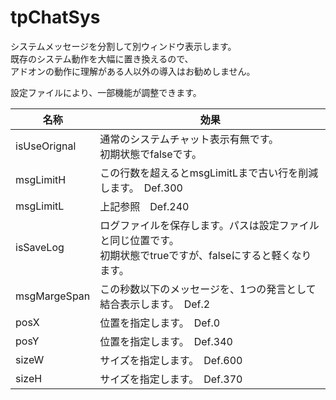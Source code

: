 # tpChatSys
システムメッセージを分割して別ウィンドウ表示します。  
既存のシステム動作を大幅に置き換えるので、  
アドオンの動作に理解がある人以外の導入はお勧めしません。

設定ファイルにより、一部機能が調整できます。

| 名称 | 効果 |
| ---- | ---- |
| isUseOrignal | 通常のシステムチャット表示有無です。<br>初期状態でfalseです。	 |
| msgLimitH	 | この行数を超えるとmsgLimitLまで古い行を削減します。　Def.300	 |
| msgLimitL	 | 上記参照　Def.240	 |
| isSaveLog	 | ログファイルを保存します。パスは設定ファイルと同じ位置です。<br>初期状態でtrueですが、falseにすると軽くなります。	 |
| msgMargeSpan	 | この秒数以下のメッセージを、1つの発言として結合表示します。　Def.2	 |
| posX	 | 位置を指定します。　Def.0	 |
| posY	 | 位置を指定します。　Def.340	 |
| sizeW	 | サイズを指定します。　Def.600	 |
| sizeH	 | サイズを指定します。　Def.370	 |



